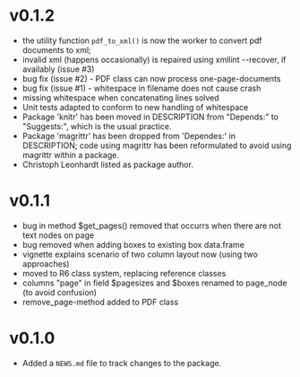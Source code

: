 # v0.1.2
* the utility function `pdf_to_xml()` is now the worker to convert pdf documents to xml;
* invalid xml (happens occasionally) is repaired using xmllint --recover, if availably (issue #3)
* bug fix (issue #2) - PDF class can now process one-page-documents
* bug fix (issue #1) - whitespace in filename does not cause crash
* missing whitespace when concatenating lines solved
* Unit tests adapted to conform to new handling of whitespace
* Package 'knitr' has been moved in DESCRIPTION from "Depends:" to "Suggests:", which is the usual practice.
* Package 'magrittr' has been dropped from 'Dependes:' in DESCRIPTION; code using magrittr has been reformulated 
to avoid using magrittr within a package.
* Christoph Leonhardt listed as package author.


# v0.1.1
* bug in method $get_pages() removed that occurrs when there are not text nodes on page
* bug removed when adding boxes to existing box data.frame
* vignette explains scenario of two column layout now (using two approaches)
* moved to R6 class system, replacing reference classes
* columns "page" in field $pagesizes and $boxes renamed to page_node (to avoid confusion)
* remove_page-method added to PDF class


# v0.1.0

* Added a `NEWS.md` file to track changes to the package.



